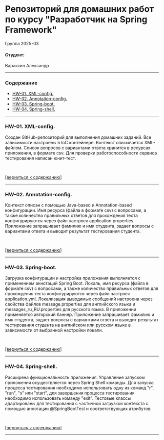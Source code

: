 # Репозиторий для домашних работ по курсу "Разработчик на Spring Framework"

Группа 2025-03

#### Студент:

Вараксин Александр

---

<a name="content"></a>
### Содержание

- [HW-01. XML-config.](#hw01)
- [HW-02. Annotation-config.](#hw02)
- [HW-03. Spring-boot.](#hw03)
- [HW-04. Spring-shell.](#hw03)

---

<a name="hw01"></a>

### HW-01. XML-config.

Создан GitHub-репозиторий для выполнения домашних заданий.
Все зависимости настроены в IoC контейнере.
Контекст описывается XML-файлом.
Список вопросов с вариантами ответа хранится в ресурсах приложения, в формате csv.
Для проверки работоспособности сервиса тестирования написан юнит-тест.

<br/>

[[вернуться к содержанию]](#content)

---

<a name="hw02"></a>

### HW-02. Annotation-config.

Контекст описан с помощью Java-based и Annotation-based конфигурации.
Имя ресурса (файла в формате csv) с вопросами, а также количество правильных ответов для прохождения теста конфигурируются через файл настроек application.properties.
Приложение запрашивает фамилию и имя студента, задает вопросы с вариантами ответа и выводит результат тестирования студента.

<br/>

[[вернуться к содержанию]](#content)

---

<a name="hw03"></a>

### HW-03. Spring-boot.

Загрузка конфигурации и настройка приложения выполняется с применением аннотаций Spring Boot.
Локаль, имя ресурса (файла в формате csv) с вопросами, а также количество правильных ответов для прохождения теста конфигурируются через файл настроек application.yml.
Локализация выводимых сообщений настроена через свойства файлов message.properties для английского языка и messages_ru_RU.properties для русского языка.
В приложении применяется авторский баннер.
Приложение запрашивает фамилию и имя студента, задает вопросы с вариантами ответа и выводит результат тестирования студента на английском или русском языке в зависимости от выбранной настройки локали.

<br/>

[[вернуться к содержанию]](#content)

---

<a name="hw04"></a>

### HW-04. Spring-shell.

Расширена функциональность приложения. Управление запуском приложения осуществляется через Spring Shell команды.
Для запуска процесса тестирования необходимо использовать одну из команд "r", "run", "s" или "start", для завершения процесса тестирования необходимо использовать команду "exit".
Тестовые классы адартированы для тестирования с частичной загрузкой контекста с помощью аннотации @SpringBootTest и соответствующих атрибутов.

<br/>

[[вернуться к содержанию]](#content)

---